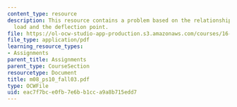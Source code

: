 ```yaml
---
content_type: resource
description: This resource contains a problem based on the relationship between applied
  load and the deflection point.
file: https://ol-ocw-studio-app-production.s3.amazonaws.com/courses/16-01-unified-engineering-i-ii-iii-iv-fall-2005-spring-2006/eac7f7bce0fb7e6bb1cca9a8b715edd7_m08_ps10_fall03.pdf
file_type: application/pdf
learning_resource_types:
- Assignments
parent_title: Assignments
parent_type: CourseSection
resourcetype: Document
title: m08_ps10_fall03.pdf
type: OCWFile
uid: eac7f7bc-e0fb-7e6b-b1cc-a9a8b715edd7
---
```

